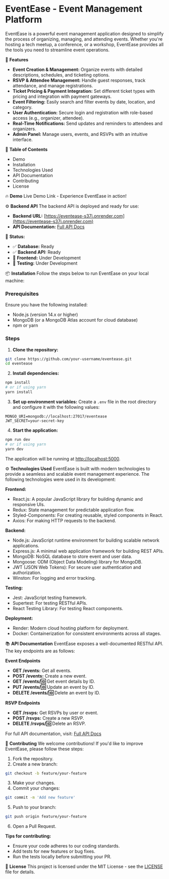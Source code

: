 # EventEase - Event Management Platform
EventEase is a powerful event management application designed to simplify the process of organizing, managing, and attending events. Whether you're hosting a tech meetup, a conference, or a workshop, EventEase provides all the tools you need to streamline event operations.

🚀 **Features**
- **Event Creation & Management:** Organize events with detailed descriptions, schedules, and ticketing options.
- **RSVP & Attendee Management:** Handle guest responses, track attendance, and manage registrations.
- **Ticket Pricing & Payment Integration:** Set different ticket types with pricing and integration with payment gateways.
- **Event Filtering:** Easily search and filter events by date, location, and category.
- **User Authentication:** Secure login and registration with role-based access (e.g., organizer, attendee).
- **Real-Time Notifications:** Send updates and reminders to attendees and organizers.
- **Admin Panel:** Manage users, events, and RSVPs with an intuitive interface.

📌 **Table of Contents**
- Demo
- Installation
- Technologies Used
- API Documentation
- Contributing
- License

🔥 **Demo**
Live Demo Link - Experience EventEase in action!

⚙️ **Backend API**
The backend API is deployed and ready for use:
- **Backend URL:** [https://eventease-s37i.onrender.com](https://eventease-s37i.onrender.com)
- **API Documentation:** [Full API Docs](https://eventease-s37i.onrender.com/api-docs)

🚧 **Status:**
- ✅ **Database:** Ready
- ✅ **Backend API:** Ready
- 🚧 **Frontend:** Under Development
- 🚧 **Testing:** Under Development

📦 **Installation**
Follow the steps below to run EventEase on your local machine:

### **Prerequisites**
Ensure you have the following installed:
- Node.js (version 14.x or higher)
- MongoDB (or a MongoDB Atlas account for cloud database)
- npm or yarn

### **Steps**
1. **Clone the repository:**
```bash
git clone https://github.com/your-username/eventease.git
cd eventease
```

2. **Install dependencies:**
```bash
npm install
# or if using yarn
yarn install
```

3. **Set up environment variables:**
Create a `.env` file in the root directory and configure it with the following values:
```
MONGO_URI=mongodb://localhost:27017/eventease
JWT_SECRET=your-secret-key
```

4. **Start the application:**
```bash
npm run dev
# or if using yarn
yarn dev
```

The application will be running at [http://localhost:5000](http://localhost:5000).

⚙️ **Technologies Used**
EventEase is built with modern technologies to provide a seamless and scalable event management experience. The following technologies were used in its development:

**Frontend:**
- React.js: A popular JavaScript library for building dynamic and responsive UIs.
- Redux: State management for predictable application flow.
- Styled-Components: For creating reusable, styled components in React.
- Axios: For making HTTP requests to the backend.

**Backend:**
- Node.js: JavaScript runtime environment for building scalable network applications.
- Express.js: A minimal web application framework for building REST APIs.
- MongoDB: NoSQL database to store event and user data.
- Mongoose: ODM (Object Data Modeling) library for MongoDB.
- JWT (JSON Web Tokens): For secure user authentication and authorization.
- Winston: For logging and error tracking.

**Testing:**
- Jest: JavaScript testing framework.
- Supertest: For testing RESTful APIs.
- React Testing Library: For testing React components.

**Deployment:**
- Render: Modern cloud hosting platform for deployment.
- Docker: Containerization for consistent environments across all stages.

📚 **API Documentation**
EventEase exposes a well-documented RESTful API. The key endpoints are as follows:

**Event Endpoints**
- **GET /events:** Get all events.
- **POST /events:** Create a new event.
- **GET /events/:id:** Get event details by ID.
- **PUT /events/:id:** Update an event by ID.
- **DELETE /events/:id:** Delete an event by ID.

**RSVP Endpoints**
- **GET /rsvps:** Get RSVPs by user or event.
- **POST /rsvps:** Create a new RSVP.
- **DELETE /rsvps/:id:** Delete an RSVP.

For full API documentation, visit: [Full API Docs](https://github.com/ibrahim-b-dev/EventEase/tree/main/backend/docs)

🤝 **Contributing**
We welcome contributions! If you'd like to improve EventEase, please follow these steps:

1. Fork the repository.
2. Create a new branch:
```bash
git checkout -b feature/your-feature
```
3. Make your changes.
4. Commit your changes:
```bash
git commit -m 'Add new feature'
```
5. Push to your branch:
```bash
git push origin feature/your-feature
```
6. Open a Pull Request.

**Tips for contributing:**
- Ensure your code adheres to our coding standards.
- Add tests for new features or bug fixes.
- Run the tests locally before submitting your PR.

📄 **License**
This project is licensed under the MIT License - see the [LICENSE](./LICENSE) file for details.
